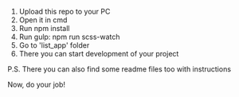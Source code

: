 1. Upload this repo to your PC
2. Open it in cmd 
3. Run npm install
4. Run gulp: npm run scss-watch
5. Go to 'list_app' folder
6. There you can start development of your project

P.S. There you can also find some readme files too with instructions

Now, do your job!